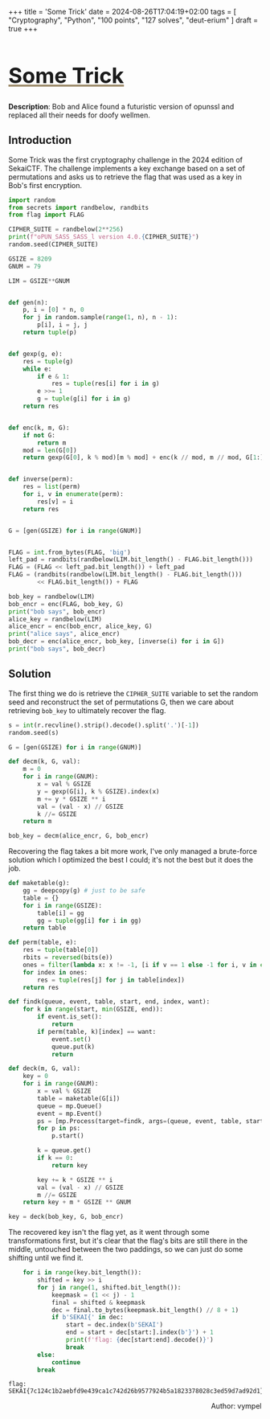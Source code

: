+++
title = 'Some Trick'
date = 2024-08-26T17:04:19+02:00
tags = [
  "Cryptography",
  "Python",
  "100 points",
  "127 solves",
  "deut-erium"
]
draft = true
+++

<h1 style='text-decoration: underline;text-decoration-color: #9e8c6c;font-size: 3em;'> Some Trick </h1>

**Description**: Bob and Alice found a futuristic version of opunssl and replaced all their needs for doofy wellmen.

## Introduction

Some Trick was the first cryptography challenge in the 2024 edition of SekaiCTF. The challenge implements a key exchange based on a set of permutations and asks us to retrieve the flag that was used as a key in Bob's first encryption.

```python
import random
from secrets import randbelow, randbits
from flag import FLAG

CIPHER_SUITE = randbelow(2**256)
print(f"oPUN_SASS_SASS_l version 4.0.{CIPHER_SUITE}")
random.seed(CIPHER_SUITE)

GSIZE = 8209
GNUM = 79

LIM = GSIZE**GNUM


def gen(n):
    p, i = [0] * n, 0
    for j in random.sample(range(1, n), n - 1):
        p[i], i = j, j
    return tuple(p)


def gexp(g, e):
    res = tuple(g)
    while e:
        if e & 1:
            res = tuple(res[i] for i in g)
        e >>= 1
        g = tuple(g[i] for i in g)
    return res


def enc(k, m, G):
    if not G:
        return m
    mod = len(G[0])
    return gexp(G[0], k % mod)[m % mod] + enc(k // mod, m // mod, G[1:]) * mod


def inverse(perm):
    res = list(perm)
    for i, v in enumerate(perm):
        res[v] = i
    return res


G = [gen(GSIZE) for i in range(GNUM)]


FLAG = int.from_bytes(FLAG, 'big')
left_pad = randbits(randbelow(LIM.bit_length() - FLAG.bit_length()))
FLAG = (FLAG << left_pad.bit_length()) + left_pad
FLAG = (randbits(randbelow(LIM.bit_length() - FLAG.bit_length()))
        << FLAG.bit_length()) + FLAG

bob_key = randbelow(LIM)
bob_encr = enc(FLAG, bob_key, G)
print("bob says", bob_encr)
alice_key = randbelow(LIM)
alice_encr = enc(bob_encr, alice_key, G)
print("alice says", alice_encr)
bob_decr = enc(alice_encr, bob_key, [inverse(i) for i in G])
print("bob says", bob_decr)
```

## Solution

The first thing we do is retrieve the `CIPHER_SUITE` variable to set the random seed and reconstruct the set of permutations G, then we care about retrieving `bob_key` to ultimately recover the flag.

```python
s = int(r.recvline().strip().decode().split('.')[-1])
random.seed(s)

G = [gen(GSIZE) for i in range(GNUM)]
```

```python
def decm(k, G, val):
    m = 0
    for i in range(GNUM):
        x = val % GSIZE
        y = gexp(G[i], k % GSIZE).index(x)
        m += y * GSIZE ** i
        val = (val - x) // GSIZE
        k //= GSIZE
    return m

bob_key = decm(alice_encr, G, bob_encr)
```

Recovering the flag takes a bit more work, I've only managed a brute-force solution which I optimized the best I could; it's not the best but it does the job.

```python
def maketable(g):
    gg = deepcopy(g) # just to be safe
    table = {}
    for i in range(GSIZE):
        table[i] = gg
        gg = tuple(gg[i] for i in gg)
    return table

def perm(table, e):
    res = tuple(table[0])
    rbits = reversed(bits(e))
    ones = filter(lambda x: x != -1, [i if v == 1 else -1 for i, v in enumerate(rbits)])
    for index in ones:
        res = tuple(res[j] for j in table[index])
    return res

def findk(queue, event, table, start, end, index, want):
    for k in range(start, min(GSIZE, end)):
        if event.is_set():
            return
        if perm(table, k)[index] == want:
            event.set()
            queue.put(k)
            return

def deck(m, G, val):
    key = 0
    for i in range(GNUM):
        x = val % GSIZE
        table = maketable(G[i])
        queue = mp.Queue()
        event = mp.Event()
        ps = [mp.Process(target=findk, args=(queue, event, table, start, start + (GSIZE // mp.cpu_count()) + 1, m % GSIZE, x)) for start in range(0, GSIZE, GSIZE // mp.cpu_count())][:mp.cpu_count()]
        for p in ps:
            p.start()

        k = queue.get()
        if k == 0:
            return key

        key += k * GSIZE ** i
        val = (val - x) // GSIZE
        m //= GSIZE
    return key + m * GSIZE ** GNUM

key = deck(bob_key, G, bob_encr)
```

The recovered key isn't the flag yet, as it went through some transformations first, but it's clear that the flag's bits are still there in the middle, untouched between the two paddings, so we can just do some shifting until we find it.

```python
    for i in range(key.bit_length()):
        shifted = key >> i
        for j in range(1, shifted.bit_length()):
            keepmask = (1 << j) - 1
            final = shifted & keepmask
            dec = final.to_bytes(keepmask.bit_length() // 8 + 1)
            if b'SEKAI{' in dec:
                start = dec.index(b'SEKAI')
                end = start + dec[start:].index(b'}') + 1
                print(f'flag: {dec[start:end].decode()}')
                break
        else:
            continue
        break
```

```
flag: SEKAI{7c124c1b2aebfd9e439ca1c742d26b9577924b5a1823378028c3ed59d7ad92d1}
```

<p align="right">Author: vympel</p>
